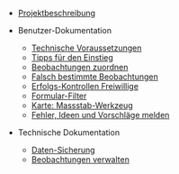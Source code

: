 * [Projektbeschreibung](/)

* Benutzer-Dokumentation
  * [Technische Voraussetzungen](./docs/browser.md)
  * [Tipps für den Einstieg](./docs/einstieg.md)
  * [Beobachtungen zuordnen](./docs/beobZuordnen.md)
  * [Falsch bestimmte Beobachtungen](./docs/beobArtAendern.md)
  * [Erfolgs-Kontrollen Freiwillige](./docs/ekf.md)
  * [Formular-Filter](./docs/filter.md)
  * [Karte: Massstab-Werkzeug](./docs/mapScaleControl.md)
  * [Fehler, Ideen und Vorschläge melden](./docs/melden.md)

* Technische Dokumentation
  * [Daten-Sicherung](./docs/sichern.md)
  * [Beobachtungen verwalten](./docs/beobVerwalten.md)
